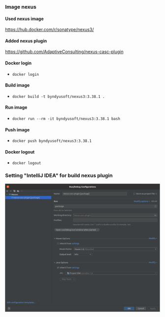 ### Image nexus

#### Used nexus image
https://hub.docker.com/r/sonatype/nexus3/

#### Added nexus plugin
https://github.com/AdaptiveConsulting/nexus-casc-plugin

#### Docker login
- `docker login`

#### Build image
- `docker build -t byndyusoft/nexus3:3.38.1 .`

#### Run image
- `docker run --rm -it byndyusoft/nexus3:3.38.1 bash`

#### Push image
- `docker push byndyusoft/nexus3:3.38.1`

#### Docker logout
- `docker logout`

### Setting "IntelliJ IDEA" for build nexus plugin
![](docs/setting_build.png)
